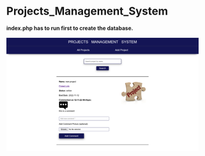 # Projects_Management_System

**index.php has to run first to create the database.**
<br><br>
<img src="img/all-projects.png">
